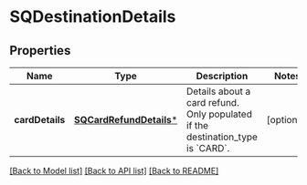 # SQDestinationDetails

## Properties
Name | Type | Description | Notes
------------ | ------------- | ------------- | -------------
**cardDetails** | [**SQCardRefundDetails***](SQCardRefundDetails.md) | Details about a card refund. Only populated if the destination_type is &#x60;CARD&#x60;. | [optional] 

[[Back to Model list]](../README.md#documentation-for-models) [[Back to API list]](../README.md#documentation-for-api-endpoints) [[Back to README]](../README.md)


